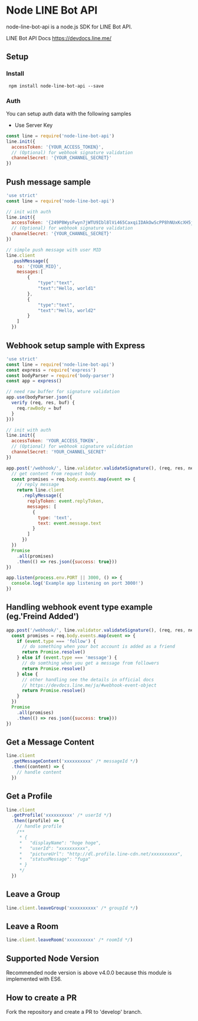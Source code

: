 # Node LINE Bot API
node-line-bot-api is a node.js SDK for LINE Bot API.

LINE Bot API Docs
https://devdocs.line.me/


## Setup
### Install
` npm install node-line-bot-api --save`

### Auth
You can setup auth data with the following samples

* Use Server Key
```JavaScript
const line = require('node-line-bot-api')
line.init({
  accessToken: '{YOUR_ACCESS_TOKEN}',
  // (Optional) for webhook signature validation
  channelSecret: '{YOUR_CHANNEL_SECRET}'
})
```

## Push message sample

```JavaScript
'use strict'
const line = require('node-line-bot-api')

// init with auth
line.init({
  accessToken: '{249P8WysFwyn7jWTU9Ibl8lVi465CaxqiIDAkOwScPP8hNUxKcXH5j+XN+O3jGzHyDGF9qRDtQWApyPKFcywzvADeU8lBfrOpakV91E7GuBisqZMJ96i6RrQOLENZ3Ef1GWKWOJ9by7uONRsWoJrNgdB04t89/1O/w1cDnyilFU=}',
  // (Optional) for webhook signature validation
  channelSecret: '{YOUR_CHANNEL_SECRET}'
})

// simple push message with user MID
line.client
  .pushMessage({
    to: '{YOUR_MID}',
    messages:[
        {
            "type":"text",
            "text":"Hello, world1"
        },
        {
            "type":"text",
            "text":"Hello, world2"
        }
    ]
  })
```

## Webhook setup sample with Express

```JavaScript
'use strict'
const line = require('node-line-bot-api')
const express = require('express')
const bodyParser = require('body-parser')
const app = express()

// need raw buffer for signature validation
app.use(bodyParser.json({
  verify (req, res, buf) {
    req.rawBody = buf
  }
}))

// init with auth
line.init({
  accessToken: 'YOUR_ACCESS_TOKEN',
  // (Optional) for webhook signature validation
  channelSecret: 'YOUR_CHANNEL_SECRET'
})

app.post('/webhook/', line.validator.validateSignature(), (req, res, next) => {
  // get content from request body
  const promises = req.body.events.map(event => {
    // reply message
    return line.client
      .replyMessage({
        replyToken: event.replyToken,
        messages: [
          {
            type: 'text',
            text: event.message.text
          }
        ]
      })
  })
  Promise
    .all(promises)
    .then(() => res.json({success: true}))
})

app.listen(process.env.PORT || 3000, () => {
  console.log('Example app listening on port 3000!')
})

```

## Handling webhook event type example (eg.'Freind Added')

```JavaScript
app.post('/webhook/', line.validator.validateSignature(), (req, res, next) => {
  const promises = req.body.events.map(event => {
    if (event.type === 'follow') {
      // do something when your bot account is added as a friend
      return Promise.resolve()
    } else if (event.type === 'message') {
      // do somthing when you get a message from followers
      return Promise.resolve()
    } else {
      // other handling see the details in official docs
      // https://devdocs.line.me/ja/#webhook-event-object
      return Promise.resolve()
    }
  })
  Promise
    .all(promises)
    .then(() => res.json({success: true}))
})
```

## Get a Message Content

```JavaScript
line.client
  .getMessageContent('xxxxxxxxxx' /* messageId */)
  .then((content) => {
    // handle content
  })
```

## Get a Profile

```JavaScript
line.client
  .getProfile('xxxxxxxxxx' /* userId */)
  .then((profile) => {
    // handle profile
    /**
     * {
     *   "displayName": "hoge hoge",
     *   "userId": "xxxxxxxxxx",
     *   "pictureUrl": "http://dl.profile.line-cdn.net/xxxxxxxxxx",
     *   "statusMessage": "fuga"
     * }
     */
  })
```

## Leave a Group

```JavaScript
line.client.leaveGroup('xxxxxxxxxx' /* groupId */)
```

## Leave a Room

```JavaScript
line.client.leaveRoom('xxxxxxxxxx' /* roomId */)
```
## Supported Node Version

Recommended node version is above v4.0.0 because this module is implemented with ES6.

## How to create a PR

Fork the repository and create a PR to 'develop' branch.
